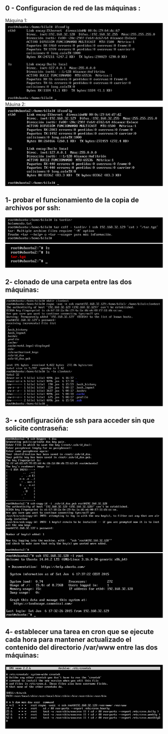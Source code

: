 ## 0 - Configuracion de red de las máquinas :
Máquina 1:
![imagen0_1](https://github.com/bilalgr/swap1415/blob/master/practica2/Capture0_1.PNG)
Máuina 2:
![imagen0_2](https://github.com/bilalgr/swap1415/blob/master/practica2/Capture0_2.PNG)

## 1- probar el funcionamiento de la copia de archivos por ssh: 
![imagen1_1](https://github.com/bilalgr/swap1415/blob/master/practica2/Capture1_1.PNG)
![imagen1_2](https://github.com/bilalgr/swap1415/blob/master/practica2/Capture1_2.PNG)

## 2- clonado de una carpeta entre las dos máquinas:
![imagen2_1](https://github.com/bilalgr/swap1415/blob/master/practica2/Capture2_1.PNG)


## 3- • configuración de ssh para acceder sin que solicite contraseña:
![imagen3_1](https://github.com/bilalgr/swap1415/blob/master/practica2/Capture3_1.PNG)
![imagen3_2](https://github.com/bilalgr/swap1415/blob/master/practica2/Capture3_2.PNG)

## 4- establecer una tarea en cron que se ejecute cada hora para mantener actualizado el contenido del directorio /var/www entre las dos máquinas:

![imagen4_1](https://github.com/bilalgr/swap1415/blob/master/practica2/Capture4_1.PNG)
